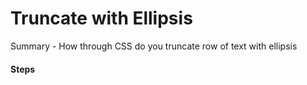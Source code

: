 # Truncate with Ellipsis

Summary - How through CSS do you truncate row of text with ellipsis

#### Steps

